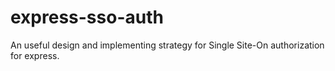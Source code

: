# express-sso-auth
An useful design and implementing strategy for Single Site-On authorization for express.
